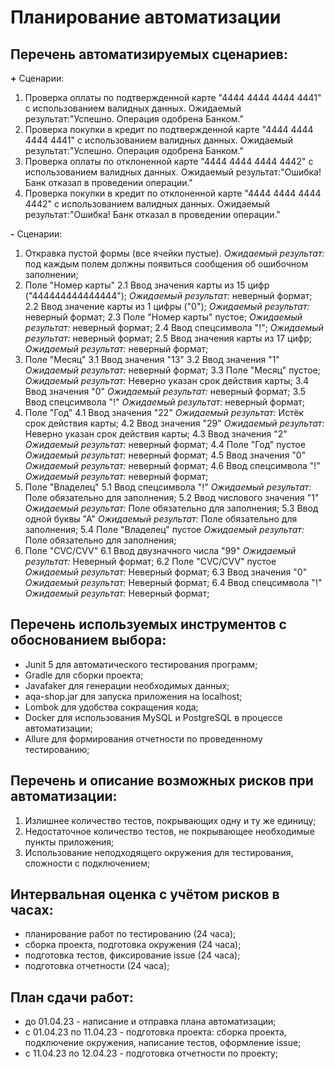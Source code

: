# **Планирование автоматизации**
## **Перечень автоматизируемых сценариев:**

**+** Сценарии:
1. Проверка оплаты по подтвержденной карте "4444 4444 4444 4441" с использованием валидных данных. Ожидаемый результат:"Успешно. Операция одобрена Банком."
2. Проверка покупки в кредит по подтвержденной карте "4444 4444 4444 4441" с использованием валидных данных. Ожидаемый результат:"Успешно. Операция одобрена Банком."
3. Проверка оплаты по отклоненной карте "4444 4444 4444 4442" с использованием валидных данных. Ожидаемый результат:"Ошибка! Банк отказал в проведении операции."
4. Проверка покупки в кредит по отклоненной карте "4444 4444 4444 4442" с использованием валидных данных. Ожидаемый результат:"Ошибка! Банк отказал в проведении операции."

**-** Сценарии:
1. Откравка пустой формы (все ячейки пустые). *Ожидаемый результат:* под каждым полем должны появиться сообщения об ошибочном заполнении;
2. Поле "Номер карты"
   2.1 Ввод значения карты из 15 цифр ("444444444444444"); *Ожидаемый результат:* неверный формат; 
   2.2 Ввод значение карты из 1 цифры ("0"); *Ожидаемый результат:* неверный формат;
   2.3 Поле "Номер карты" пустое; *Ожидаемый результат:* неверный формат;
   2.4 Ввод спецсимвола "!"; *Ожидаемый результат:* неверный формат;
   2.5 Ввод значения карты из 17 цифр; *Ожидаемый результат:* неверный формат;
3. Поле "Месяц"
   3.1 Ввод значения "13"
   3.2 Ввод значения "1" *Ожидаемый результат:* неверный формат;
   3.3 Поле "Месяц" пустое; *Ожидаемый результат:* Неверно указан срок действия карты;
   3.4 Ввод значения "0" *Ожидаемый результат:* неверный формат;
   3.5 Ввод спецсимвола "!" *Ожидаемый результат:* неверный формат;
4. Поле "Год"
   4.1 Ввод значения "22" *Ожидаемый результат:* Истёк срок действия карты;
   4.2 Ввод значения "29" *Ожидаемый результат:* Неверно указан срок действия карты;
   4.3 Ввод значения "2" *Ожидаемый результат:* неверный формат;
   4.4 Поле "Год" пустое *Ожидаемый результат:* неверный формат;
   4.5 Ввод значения "0" *Ожидаемый результат:* неверный формат;
   4.6 Ввод спецсимвола "!" *Ожидаемый результат:* неверный формат;
5. Поле "Владелец"
   5.1 Ввод спецсимвола "!" *Ожидаемый результат:* Поле обязательно для заполнения;
   5.2 Ввод числового значения "1" *Ожидаемый результат:* Поле обязательно для заполнения;
   5.3 Ввод одной буквы "А" *Ожидаемый результат:* Поле обязательно для заполнения;
   5.4 Поле "Владелец" пустое *Ожидаемый результат:* Поле обязательно для заполнения;
6. Поле "CVC/CVV"
   6.1 Ввод двузначного числа "99" *Ожидаемый результат:* Неверный формат;
   6.2 Поле "CVC/CVV" пустое *Ожидаемый результат:* Неверный формат;
   6.3 Ввод значения "0" *Ожидаемый результат:* Неверный формат;
   6.4 Ввод спецсимвола "!" *Ожидаемый результат:* Неверный формат;


## **Перечень используемых инструментов с обоснованием выбора:**
* Junit 5 для автоматического тестирования программ;
* Gradle для сборки проекта;
* Javafaker для генерации необходимых данных;
* aqa-shop.jar для запуска приложения на localhost;
* Lombok для удобства сокращения кода;
* Docker для использования MySQL и PostgreSQL в процессе автоматизации;
* Allure для формирования отчетности по проведенному тестированию;


## **Перечень и описание возможных рисков при автоматизации:**
1. Излишнее количество тестов, покрывающих одну и ту же единицу;
2. Недостаточное количество тестов, не покрывающее необходимые пункты приложения;
3. Использование неподходящего окружения для тестирования, сложности с подключением;

## **Интервальная оценка с учётом рисков в часах:**
- планирование работ по тестированию (24 часа);
- сборка проекта, подготовка окружения (24 часа);
- подготовка тестов, фиксирование issue (24 часа);
- подготовка отчетности (24 часа); 

## **План сдачи работ:**
- до 01.04.23 - написание и отправка плана автоматизации;
- с 01.04.23 по 11.04.23 - подготовка проекта: сборка проекта, подключение окружения, написание тестов, оформление issue;
- с 11.04.23 по 12.04.23 - подготовка отчетности по проекту;